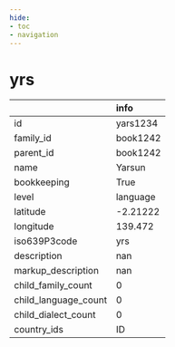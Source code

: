 ```yaml
---
hide:
- toc
- navigation
---
```

# yrs
|                      | info     |
|:---------------------|:---------|
| id                   | yars1234 |
| family_id            | book1242 |
| parent_id            | book1242 |
| name                 | Yarsun   |
| bookkeeping          | True     |
| level                | language |
| latitude             | -2.21222 |
| longitude            | 139.472  |
| iso639P3code         | yrs      |
| description          | nan      |
| markup_description   | nan      |
| child_family_count   | 0        |
| child_language_count | 0        |
| child_dialect_count  | 0        |
| country_ids          | ID       |